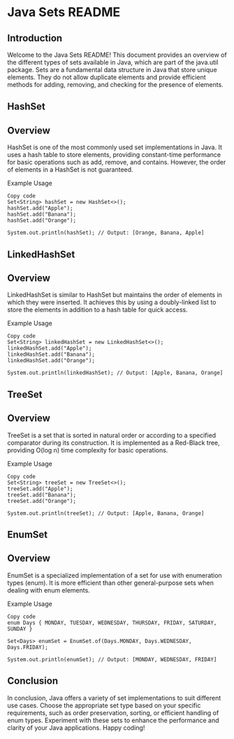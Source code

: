 
# Java Sets README
## Introduction
Welcome to the Java Sets README! This document provides an overview of the different types of sets available in Java, which are part of the java.util package. Sets are a fundamental data structure in Java that store unique elements. They do not allow duplicate elements and provide efficient methods for adding, removing, and checking for the presence of elements.

## HashSet
## Overview
HashSet is one of the most commonly used set implementations in Java. It uses a hash table to store elements, providing constant-time performance for basic operations such as add, remove, and contains. However, the order of elements in a HashSet is not guaranteed.

Example Usage
```{java}
Copy code
Set<String> hashSet = new HashSet<>();
hashSet.add("Apple");
hashSet.add("Banana");
hashSet.add("Orange");

System.out.println(hashSet); // Output: [Orange, Banana, Apple]
```
## LinkedHashSet
## Overview
LinkedHashSet is similar to HashSet but maintains the order of elements in which they were inserted. It achieves this by using a doubly-linked list to store the elements in addition to a hash table for quick access.

Example Usage
```{java}
Copy code
Set<String> linkedHashSet = new LinkedHashSet<>();
linkedHashSet.add("Apple");
linkedHashSet.add("Banana");
linkedHashSet.add("Orange");

System.out.println(linkedHashSet); // Output: [Apple, Banana, Orange]
```
## TreeSet
## Overview
TreeSet is a set that is sorted in natural order or according to a specified comparator during its construction. It is implemented as a Red-Black tree, providing O(log n) time complexity for basic operations.

Example Usage
```{java}
Copy code
Set<String> treeSet = new TreeSet<>();
treeSet.add("Apple");
treeSet.add("Banana");
treeSet.add("Orange");

System.out.println(treeSet); // Output: [Apple, Banana, Orange]
```


## EnumSet
## Overview
EnumSet is a specialized implementation of a set for use with enumeration types (enum). It is more efficient than other general-purpose sets when dealing with enum elements.

Example Usage
```{java}
Copy code
enum Days { MONDAY, TUESDAY, WEDNESDAY, THURSDAY, FRIDAY, SATURDAY, SUNDAY }

Set<Days> enumSet = EnumSet.of(Days.MONDAY, Days.WEDNESDAY, Days.FRIDAY);

System.out.println(enumSet); // Output: [MONDAY, WEDNESDAY, FRIDAY]
```

## Conclusion
In conclusion, Java offers a variety of set implementations to suit different use cases. Choose the appropriate set type based on your specific requirements, such as order preservation, sorting, or efficient handling of enum types. Experiment with these sets to enhance the performance and clarity of your Java applications. Happy coding!